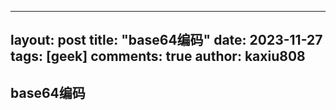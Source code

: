 
---
layout: post
title: "base64编码"
date:   2023-11-27
tags: [geek]
comments: true
author: kaxiu808  
---

##  base64编码
<!--stackedit_data:
eyJoaXN0b3J5IjpbNTQ2NDIwNTU2XX0=
-->